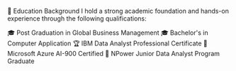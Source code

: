 🏫 Education Background
I hold a strong academic foundation and hands-on experience through the following qualifications:

🎓 Post Graduation in Global Business Management
🎓 Bachelor's in Computer Application
🏆 IBM Data Analyst Professional Certificate
🏅 Microsoft Azure AI-900 Certified
🏅 NPower Junior Data Analyst Program Graduate 
